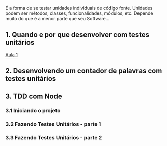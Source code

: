 É a forma de se testar unidades individuais de código fonte. Unidades podem ser métodos, classes, funcionalidades, módulos, etc. Depende muito do que é a menor parte que seu Software...

## 1. Quando e por que desenvolver com testes unitários

[Aula 1](https://youtu.be/7MxGt6zZbPY)
## 2. Desenvolvendo um contador de palavras com testes unitários

## 3. TDD com Node

### 3.1 Iniciando o projeto	

### 3.2 Fazendo Testes Unitários - parte 1

### 3.3 Fazendo Testes Unitários - parte 2



